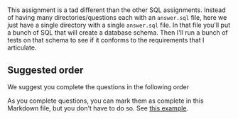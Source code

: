 # 

This assignment is a tad different than the other SQL assignments. Instead of
having many directories/questions each with an `answer.sql` file, here we just have a
single directory with a single `answer.sql` file. In that file you'll put a
bunch of SQL that will create a database schema. Then I'll run a bunch of 
tests on that schema to see if it conforms to the requirements that I articulate.



## Suggested order

We suggest you complete the questions in the following order



As you complete questions, you can mark them as complete
in this Markdown file,  but you don't have to do so.
See [this example](https://github.blog/2014-04-28-task-lists-in-all-markdown-documents/).

